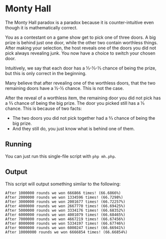 # Monty Hall
The Monty Hall paradox is a paradox because it is counter-intuitive even though it is mathematically correct.

You as a contestant on a game show get to pick one of three doors.
A big prize is behind just one door, while the other two contain worthless things.
After making your selection, the host reveals one of the doors you did not pick always revealing junk.
You now have a choice to switch your chosen door.

Intuitively, we say that each door has a ⅓-⅓-⅓ chance of being the prize, but this is only correct in the beginning.

Many believe that after revealing one of the worthless doors, that the two remaining doors have a ½-½ chance.  This is not the case.

After the reveal of a worthless item, the remaining door you did not pick has a ⅔ chance of being the big prize.
The door you picked still has a ⅓ chance.
This is because of two facts:
* The two doors you did not pick together had a ⅔ chance of being the big prize.
* And they still do, you just know what is behind one of them.

## Running
You can just run this single-file script with `php mh.php`.

## Output
This script will output something similar to the following:
~~~
After 1000000 rounds we won 666866 times! (66.6866%)
After 2000000 rounds we won 1334596 times! (66.7298%)
After 3000000 rounds we won 2001677 times! (66.72257%)
After 4000000 rounds we won 2667770 times! (66.69425%)
After 5000000 rounds we won 3334176 times! (66.68352%)
After 6000000 rounds we won 4001079 times! (66.68465%)
After 7000000 rounds we won 4667219 times! (66.67456%)
After 8000000 rounds we won 5334197 times! (66.67746%)
After 9000000 rounds we won 6000247 times! (66.66941%)
After 10000000 rounds we won 6666854 times! (66.66854%)
~~~
